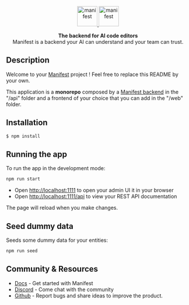 <br>
<p align="center">
  <a href="https://manifest.build/#gh-light-mode-only">
    <img alt="manifest" src="https://manifest.build/assets/images/logo-transparent.svg" height="55px" alt="Manifest logo" title="Manifest - A backend so simple that it fits in a YAML file" />
  </a>
  <a href="https://manifest.build/#gh-dark-mode-only">
    <img alt="manifest" src="https://manifest.build/assets/images/logo-light.svg" height="55px" alt="Manifest logo" title="Manifest - A backend so simple that it fits in a YAML file" />
  </a>
</p>

<p align='center'>
<strong>The backend for AI code editors</strong> <br> <span>Manifest is a backend your AI can understand and your team can trust.</span>

## Description

Welcome to your [Manifest](https://github.com/mnfst/manifest) project ! Feel free to replace this README by your own.

This application is a **monorepo** composed by a [Manifest backend](https://github.com/mnfst/manifest) in the "/api" folder and a frontend of your choice that you can add in the "/web" folder.

## Installation

```bash
$ npm install
```

## Running the app

To run the app in the development mode:

```bash
npm run start
```

- Open [http://localhost:1111](http://localhost:1111) to open your admin UI it in your browser
- Open [http://localhost:1111/api](http://localhost:111/api) to view your REST API documentation

The page will reload when you make changes.

## Seed dummy data

Seeds some dummy data for your entities:

```bash
npm run seed
```

## Community & Resources

- [Docs](https://manifest.build/docs) - Get started with Manifest
- [Discord](https://discord.gg/FepAked3W7) - Come chat with the community
- [Github](https://github.com/mnfst/manifest/issues) - Report bugs and share ideas to improve the product.
